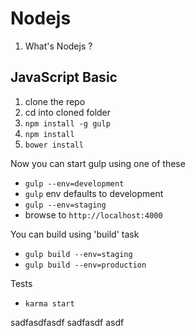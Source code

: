# Nodejs

1. What's Nodejs ?

## JavaScript Basic


1. clone the repo
2. cd into cloned folder
3. ```npm install -g gulp```
4. ```npm install```
5. ```bower install```

Now you can start gulp using one of these

- ```gulp --env=development```
- ```gulp``` env defaults to development
- ```gulp --env=staging```
- browse to ```http://localhost:4000```

You can build using 'build' task

- ```gulp build --env=staging```
- ```gulp build --env=production```

Tests

- ```karma start```


sadfasdfasdf
sadfasdf
asdf